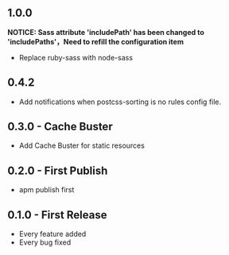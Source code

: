 ## 1.0.0

**NOTICE: Sass attribute 'includePath' has been changed to 'includePaths'，Need to refill the configuration item**

* Replace ruby-sass with node-sass


## 0.4.2

* Add notifications when postcss-sorting is no rules config file.

## 0.3.0 - Cache Buster

* Add Cache Buster for static resources

## 0.2.0 - First Publish

* apm publish first

## 0.1.0 - First Release

* Every feature added
* Every bug fixed
